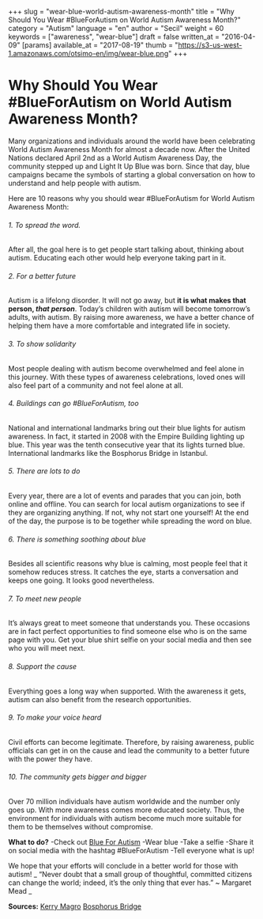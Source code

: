 +++
slug = "wear-blue-world-autism-awareness-month"
title = "Why Should You Wear #BlueForAutism on World Autism Awareness Month?"
category = "Autism"
language = "en"
author = "Secil"
weight = 60
keywords = ["awareness", "wear-blue"]
draft = false
written_at = "2016-04-09"
[params]
available_at = "2017-08-19"
thumb = "https://s3-us-west-1.amazonaws.com/otsimo-en/img/wear-blue.png"
+++


# Why Should You Wear #BlueForAutism on World Autism Awareness Month?

Many organizations and individuals around the world have been celebrating World Autism Awareness Month for almost a decade now. After the United Nations declared April 2nd as a World Autism Awareness Day, the community stepped up and Light It Up Blue was born. Since that day, blue campaigns became the symbols of starting a global conversation on how to understand and help people with autism.

Here are 10 reasons why you should wear #BlueForAutism for World Autism Awareness Month:

###### 1\. To spread the word.

After all, the goal here is to get people start talking about, thinking about autism. Educating each other would help everyone taking part in it.

###### 2\. For a better future

Autism is a lifelong disorder. It will not go away, but **it is what makes that person, _that person_**. Today’s children with autism will become tomorrow’s adults, with autism. By raising more awareness, we have a better chance of helping them have a more comfortable and integrated life in society.

###### 3\. To show solidarity

Most people dealing with autism become overwhelmed and feel alone in this journey. With these types of awareness celebrations, loved ones will also feel part of a community and not feel alone at all.

###### 4\. Buildings can go #BlueForAutism, too

National and international landmarks bring out their blue lights for autism awareness. In fact, it started in 2008 with the Empire Building lighting up blue. This year was the tenth consecutive year that its lights turned blue. International landmarks like the Bosphorus Bridge in Istanbul.


###### 5\. There are lots to do

Every year, there are a lot of events and parades that you can join, both online and offline. You can search for local autism organizations to see if they are organizing anything. If not, why not start one yourself! At the end of the day, the purpose is to be together while spreading the word on blue.

###### 6\. There is something soothing about blue

Besides all scientific reasons why blue is calming, most people feel that it somehow reduces stress. It catches the eye, starts a conversation and keeps one going. It looks good nevertheless.

###### 7\. To meet new people

It’s always great to meet someone that understands you. These occasions are in fact perfect opportunities to find someone else who is on the same page with you. Get your blue shirt selfie on your social media and then see who you will meet next.

###### 8\. Support the cause

Everything goes a long way when supported. With the awareness it gets, autism can also benefit from the research opportunities.

###### 9\. To make your voice heard

Civil efforts can become legitimate. Therefore, by raising awareness, public officials can get in on the cause and lead the community to a better future with the power they have.

###### 10\. The community gets bigger and bigger

Over 70 million individuals have autism worldwide and the number only goes up. With more awareness comes more educated society. Thus, the environment for individuals with autism become much more suitable for them to be themselves without compromise.

**What to do?** -Check out [Blue For Autism](http://blueforautism.com) -Wear blue -Take a selfie -Share it on social media with the hashtag #BlueForAutism -Tell everyone what is up!

We hope that your efforts will conclude in a better world for those with autism! _ “Never doubt that a small group of thoughtful, committed citizens can change the world; indeed, it’s the only thing that ever has.” ~ Margaret Mead _

**Sources:** [Kerry Magro](http://kerrymagro.com/why-you-should-wear-blue-on-april-2-for-world-autism-awareness-day/) [Bosphorus Bridge](https://indigodergisi.com/2017/04/otizm-farkindaligi/)
